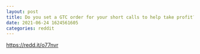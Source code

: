 ```yaml
--- 
layout: post 
title: Do you set a GTC order for your short calls to help take profit? 
date: 2021-06-24 1624561605 
categories: reddit 
--- 
```

https://redd.it/o77nvr